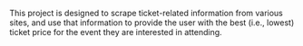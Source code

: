 This project is designed to scrape ticket-related information from various sites, and use
that information to provide the user with the best (i.e., lowest) ticket price for the
event they are interested in attending.